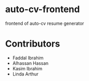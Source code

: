 # auto-cv-frontend

frontend of auto-cv resume generator

# Contributors

- Faddal Ibrahim
- Alhassan Hassan
- Kasim Ibrahim
- Linda Arthur
